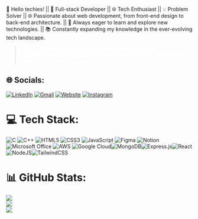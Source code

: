 👋 Hello techies! ||
🚀 Full-stack Developer || 🌐 Tech Enthusiast || 💡 Problem Solver ||
🌐 Passionate about web development, from front-end design to back-end architecture. ||
🔧 Always eager to learn and explore new technologies. ||
📚 Constantly expanding my knowledge in the ever-evolving tech landscape.


> <p style="color: white;"><strong><em>"You might not think that programmers are artists, but programming is an extremely creative profession. It’s logic-based creativity." - John Romero</em></strong></p>


## 🌐 Socials:
 [![LinkedIn](https://img.shields.io/badge/LinkedIn-0077B5?style=for-the-badge&logo=linkedin&logoColor=white)](https://linkedin.com/in/ankurrajsahu)
[![Gmail](https://img.shields.io/badge/Gmail-D14836?style=for-the-badge&logo=gmail&logoColor=white)](https://mail.google.com/mail/u/1/?dispatcher_command=master_lookup#inbox?compose=CllgCJZbjcVNgHdCzHKRtmPcbKVzBjKjJFZFGdSgljBLTmrKshMGkTZGPlHDsJsSKRDgbTfvMZg)
 [![Website](https://img.shields.io/badge/Internet%20Explorer-0076D6?style=for-the-badge&logo=Internet%20Explorer&logoColor=white)](http://www.ankurraj.com.s3-website-ap-northeast-1.amazonaws.com)
[![Instagram](https://img.shields.io/badge/Instagram-%23E4405F.svg?style=for-the-badge&logo=Instagram&logoColor=white)](https://www.instagram.com/ankurrajj/?hl=en)
 
# 💻 Tech Stack:
![C](https://img.shields.io/badge/c-%2300599C.svg?style=for-the-badge&logo=c&logoColor=white) ![C++](https://img.shields.io/badge/c++-%2300599C.svg?style=for-the-badge&logo=c%2B%2B&logoColor=white)  ![HTML5](https://img.shields.io/badge/html5-%23E34F26.svg?style=for-the-badge&logo=html5&logoColor=white) ![CSS3](https://img.shields.io/badge/css3-%231572B6.svg?style=for-the-badge&logo=css3&logoColor=white) ![JavaScript](https://img.shields.io/badge/javascript-%23323330.svg?style=for-the-badge&logo=javascript&logoColor=%23F7DF1E)	![Figma](https://img.shields.io/badge/figma-%23F24E1E.svg?style=for-the-badge&logo=figma&logoColor=white)  ![Notion](https://img.shields.io/badge/Notion-%23000000.svg?style=for-the-badge&logo=notion&logoColor=white) ![Microsoft Office](https://img.shields.io/badge/Microsoft_Office-D83B01?style=for-the-badge&logo=microsoft-office&logoColor=white)
![AWS](https://img.shields.io/badge/AWS-%23FF9900.svg?style=for-the-badge&logo=amazon-aws&logoColor=white)
![Google Cloud](https://img.shields.io/badge/GoogleCloud-%234285F4.svg?style=for-the-badge&logo=google-cloud&logoColor=white)![MongoDB](https://img.shields.io/badge/MongoDB-%234ea94b.svg?style=for-the-badge&logo=mongodb&logoColor=white)![Express.js](https://img.shields.io/badge/express.js-%23404d59.svg?style=for-the-badge&logo=express&logoColor=%2361DAFB)![React](https://img.shields.io/badge/react-%2320232a.svg?style=for-the-badge&logo=react&logoColor=%2361DAFB)![NodeJS](https://img.shields.io/badge/node.js-6DA55F?style=for-the-badge&logo=node.js&logoColor=white)![TailwindCSS](https://img.shields.io/badge/tailwindcss-%2338B2AC.svg?style=for-the-badge&logo=tailwind-css&logoColor=white)
# 📊 GitHub Stats:
![](https://github-readme-stats.vercel.app/api?username=ankurraj007&theme=dark&hide_border=false&include_all_commits=false&count_private=false)<br/>
![](https://github-readme-streak-stats.herokuapp.com/?user=ankurraj007&theme=dark&hide_border=false)<br/>
![](https://github-readme-stats.vercel.app/api/top-langs/?username=ankurraj007&theme=dark&hide_border=false&include_all_commits=false&count_private=false&layout=compact)


